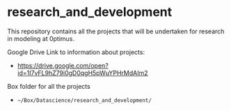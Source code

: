 # research_and_development

This repository contains all the projects that will be undertaken for research in modeling at 0ptimus. 

Google Drive Link to information about projects:
- https://drive.google.com/open?id=1I7vFL9hZ79i0gD0qgH5pWuYPHrMdAIm2

Box folder for all the projects
- `~/Box/Datascience/research_and_development/`
